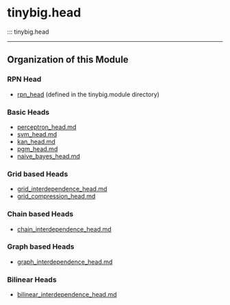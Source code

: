 # tinybig.head

::: tinybig.head

---------------------------------------
## Organization of this Module

### RPN Head
* [rpn_head](../module/rpn_head.md) (defined in the tinybig.module directory)

### Basic Heads
* [perceptron_head.md](perceptron_head.md)
* [svm_head.md](svm_head.md)
* [kan_head.md](kan_head.md)
* [pgm_head.md](pgm_head.md)
* [naive_bayes_head.md](naive_bayes_head.md)

### Grid based Heads
* [grid_interdependence_head.md](grid_interdependence_head.md)
* [grid_compression_head.md](grid_compression_head.md)

### Chain based Heads
* [chain_interdependence_head.md](chain_interdependence_head.md)

### Graph based Heads
* [graph_interdependence_head.md](graph_interdependence_head.md)

### Bilinear Heads
* [bilinear_interdependence_head.md](bilinear_interdependence_head.md)
